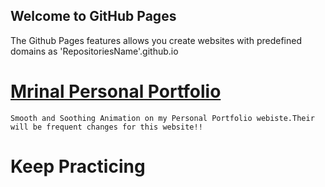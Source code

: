 ## Welcome to GitHub Pages
The Github Pages features allows you create websites with predefined domains as 'RepositoriesName'.github.io

# [Mrinal Personal Portfolio](https://www.Mrinal12324.github.io)
    Smooth and Soothing Animation on my Personal Portfolio webiste.Their will be frequent changes for this website!!

# Keep Practicing 
